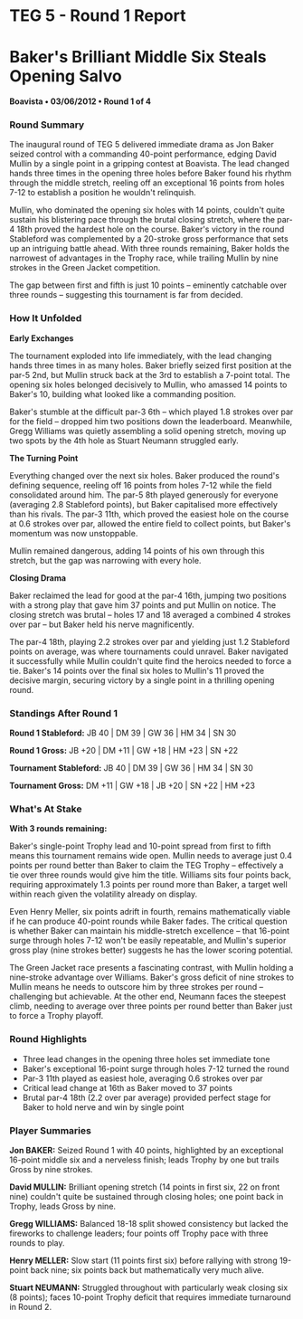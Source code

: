 # TEG 5 - Round 1 Report

# Baker's Brilliant Middle Six Steals Opening Salvo
**Boavista • 03/06/2012 • Round 1 of 4**

### Round Summary

The inaugural round of TEG 5 delivered immediate drama as Jon Baker seized control with a commanding 40-point performance, edging David Mullin by a single point in a gripping contest at Boavista. The lead changed hands three times in the opening three holes before Baker found his rhythm through the middle stretch, reeling off an exceptional 16 points from holes 7-12 to establish a position he wouldn't relinquish.

Mullin, who dominated the opening six holes with 14 points, couldn't quite sustain his blistering pace through the brutal closing stretch, where the par-4 18th proved the hardest hole on the course. Baker's victory in the round Stableford was complemented by a 20-stroke gross performance that sets up an intriguing battle ahead. With three rounds remaining, Baker holds the narrowest of advantages in the Trophy race, while trailing Mullin by nine strokes in the Green Jacket competition.

The gap between first and fifth is just 10 points – eminently catchable over three rounds – suggesting this tournament is far from decided.

### How It Unfolded

**Early Exchanges**

The tournament exploded into life immediately, with the lead changing hands three times in as many holes. Baker briefly seized first position at the par-5 2nd, but Mullin struck back at the 3rd to establish a 7-point total. The opening six holes belonged decisively to Mullin, who amassed 14 points to Baker's 10, building what looked like a commanding position.

Baker's stumble at the difficult par-3 6th – which played 1.8 strokes over par for the field – dropped him two positions down the leaderboard. Meanwhile, Gregg Williams was quietly assembling a solid opening stretch, moving up two spots by the 4th hole as Stuart Neumann struggled early.

**The Turning Point**

Everything changed over the next six holes. Baker produced the round's defining sequence, reeling off 16 points from holes 7-12 while the field consolidated around him. The par-5 8th played generously for everyone (averaging 2.8 Stableford points), but Baker capitalised more effectively than his rivals. The par-3 11th, which proved the easiest hole on the course at 0.6 strokes over par, allowed the entire field to collect points, but Baker's momentum was now unstoppable.

Mullin remained dangerous, adding 14 points of his own through this stretch, but the gap was narrowing with every hole.

**Closing Drama**

Baker reclaimed the lead for good at the par-4 16th, jumping two positions with a strong play that gave him 37 points and put Mullin on notice. The closing stretch was brutal – holes 17 and 18 averaged a combined 4 strokes over par – but Baker held his nerve magnificently. 

The par-4 18th, playing 2.2 strokes over par and yielding just 1.2 Stableford points on average, was where tournaments could unravel. Baker navigated it successfully while Mullin couldn't quite find the heroics needed to force a tie. Baker's 14 points over the final six holes to Mullin's 11 proved the decisive margin, securing victory by a single point in a thrilling opening round.

### Standings After Round 1

**Round 1 Stableford:** JB 40 | DM 39 | GW 36 | HM 34 | SN 30

**Round 1 Gross:** JB +20 | DM +11 | GW +18 | HM +23 | SN +22

**Tournament Stableford:** JB 40 | DM 39 | GW 36 | HM 34 | SN 30

**Tournament Gross:** DM +11 | GW +18 | JB +20 | SN +22 | HM +23

### What's At Stake

**With 3 rounds remaining:**

Baker's single-point Trophy lead and 10-point spread from first to fifth means this tournament remains wide open. Mullin needs to average just 0.4 points per round better than Baker to claim the TEG Trophy – effectively a tie over three rounds would give him the title. Williams sits four points back, requiring approximately 1.3 points per round more than Baker, a target well within reach given the volatility already on display.

Even Henry Meller, six points adrift in fourth, remains mathematically viable if he can produce 40-point rounds while Baker fades. The critical question is whether Baker can maintain his middle-stretch excellence – that 16-point surge through holes 7-12 won't be easily repeatable, and Mullin's superior gross play (nine strokes better) suggests he has the lower scoring potential.

The Green Jacket race presents a fascinating contrast, with Mullin holding a nine-stroke advantage over Williams. Baker's gross deficit of nine strokes to Mullin means he needs to outscore him by three strokes per round – challenging but achievable. At the other end, Neumann faces the steepest climb, needing to average over three points per round better than Baker just to force a Trophy playoff.

### Round Highlights

- Three lead changes in the opening three holes set immediate tone
- Baker's exceptional 16-point surge through holes 7-12 turned the round
- Par-3 11th played as easiest hole, averaging 0.6 strokes over par
- Critical lead change at 16th as Baker moved to 37 points
- Brutal par-4 18th (2.2 over par average) provided perfect stage for Baker to hold nerve and win by single point

### Player Summaries

**Jon BAKER:** Seized Round 1 with 40 points, highlighted by an exceptional 16-point middle six and a nerveless finish; leads Trophy by one but trails Gross by nine strokes.

**David MULLIN:** Brilliant opening stretch (14 points in first six, 22 on front nine) couldn't quite be sustained through closing holes; one point back in Trophy, leads Gross by nine.

**Gregg WILLIAMS:** Balanced 18-18 split showed consistency but lacked the fireworks to challenge leaders; four points off Trophy pace with three rounds to play.

**Henry MELLER:** Slow start (11 points first six) before rallying with strong 19-point back nine; six points back but mathematically very much alive.

**Stuart NEUMANN:** Struggled throughout with particularly weak closing six (8 points); faces 10-point Trophy deficit that requires immediate turnaround in Round 2.



